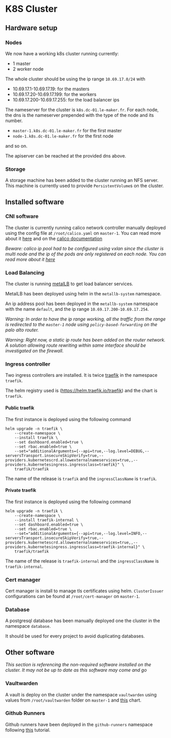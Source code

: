# K8S Cluster

## Hardware setup

### Nodes

We now have a working k8s cluster running currently:
- 1 master
- 2 worker node

The whole cluster should be using the ip range
`10.69.17.0/24`
with
- 10.69.17.1-10.69.17.19: for the masters
- 10.69.17.20-10.69.17.199: for the workers
- 10.69.17.200-10.69.17.255: for the load balancer ips

The nameserver for the cluster is `k8s.dc-01.le-maker.fr`.
For each node, the dns is the nameserver prepended with the type
of the node and its number.
- `master-1.k8s.dc-01.le-maker.fr` for the first master
- `node-1.k8s.dc-01.le-maker.fr` for the first node

and so on.

The apiserver can be reached at the provided dns above.

### Storage

A storage machine has been added to the cluster running an NFS
server. This machine is currently used to provide `PersistentVolume`s
on the cluster.

## Installed software

### CNI software 

The cluster is currently running calico network controller
manually deployed using the config file at `/root/calico.yaml` on
`master-1`.
You can read more about it [here](https://www.golinuxcloud.com/calico-kubernetes/)
and on the [calico documentation](https://docs.tigera.io/calico/latest/about/)

*Beware: calico ip pool had to be configured using vxlan since
the cluster is multi node and the ip of the pods are only registered
on each node. You can read more about it [here](https://docs.tigera.io/calico/latest/networking/configuring/vxlan-ipip)*

### Load Balancing

The cluster is running [metalLB](https://metallb.universe.tf/) to get load
balancer services.

MetalLB has been deployed using helm in the `metallb-system` namespace.

An ip address pool has been deployed in the `metallb-system` namespace with
the name `default`, and the ip range `10.69.17.200-10.69.17.254`.

*Warning: In order to have the ip range working, all the traffic from
the range is redirected to the `master-1` node using `policy-based-forwarding`
on the palo alto router.*

*Warning: Right now, a static ip route has been added on the router network.
A solution allowing route rewriting within same interface should be
investigated on the firewall.*

### Ingress controller

Two ingress controllers are installed.
It is twice [traefik](https://platform9.com/learn/v1.0/tutorials/traefik-ingress)
in the namespace `traefik`.

The helm registry used is (https://helm.traefik.io/traefik) and the chart
is `traefik`.

#### Public traefik

The first instance is deployed using the following command
```
helm upgrade -n traefik \
    --create-namespace \
    --install traefik \
    --set dashboard.enabled=true \
    --set rbac.enabled=true \
    --set="additionalArguments={--api=true,--log.level=DEBUG,--serversTransport.insecureSkipVerify=true,--providers.kubernetescrd.allowexternalnameservices=true,,--providers.kubernetesingress.ingressclass=traefik}" \
    traefik/traefik
```

The name of the release is `traefik` and the `ingressClassName` is
`traefik`.

#### Private traefik

The first instance is deployed using the following command
```
helm upgrade -n traefik \
    --create-namespace \
    --install traefik-internal \
    --set dashboard.enabled=true \
    --set rbac.enabled=true \
    --set="additionalArguments={--api=true,--log.level=INFO,--serversTransport.insecureSkipVerify=true,--providers.kubernetescrd.allowexternalnameservices=true,,--providers.kubernetesingress.ingressclass=traefik-internal}" \
    traefik/traefik
```

The name of the release is `traefik-internal` and the `ingressClassName` is
`traefik-internal`.

### Cert manager

Cert manager is install to manage tls certificates using helm.
`ClusterIssuer` configurations can be found at `/root/cert-manager`
on `master-1`.

### Database

A postgresql database has been manually deployed
one the cluster in the namespace `database`.

It should be used for every project to avoid duplicating databases.

## Other software

*This section is referencing the non-required software
installed on the cluster. It may not be up to date as this
software may come and go*

### Vaultwarden

A vault is deploy on the cluster under the namespace
`vaultwarden` using values from `/root/vaultwarden`
folder on `master-1` and [this](https://github.com/guerzon/vaultwarden) chart.

### Github Runners

Github runners have been deployed in the `github-runners` namespace
following [this](https://docs.github.com/en/actions/hosting-your-own-runners/managing-self-hosted-runners-with-actions-runner-controller/quickstart-for-actions-runner-controller) tutorial.
